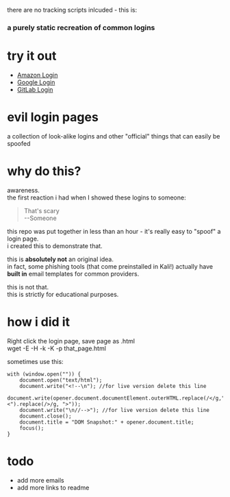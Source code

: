 there are no tracking scripts inlcuded - this is:  
### a purely static recreation of common logins

# try it out
- [Amazon Login](https://robertegj.github.io/evil-login-pages/Amazon/login.html)
- [Google Login](https://robertegj.github.io/evil-login-pages/Amazon/login.html)
- [GitLab Login](https://robertegj.github.io/evil-login-pages/Amazon/login.html)

# evil login pages
a collection of look-alike logins and other "official" things that can easily be spoofed

# why do this?
awareness.  
the first reaction i had when I showed these logins to someone:  
> That's scary  
> --Someone

this repo was put together in less than an hour - it's really easy to "spoof" a login page.  
i created this to demonstrate that.  

this is **absolutely not** an original idea.  
in fact, some phishing tools (that come preinstalled in Kali!) actually have **built in** email templates for common providers.  

this is not that.  
this is strictly for educational purposes.  

# how i did it

Right click the login page, save page as .html  
wget -E -H -k -K -p that_page.html  


sometimes use this:
```
with (window.open("")) {
    document.open("text/html");
    document.write("<!--\n"); //for live version delete this line
    document.write(opener.document.documentElement.outerHTML.replace(/</g,"<").replace(/>/g, ">"));
    document.write("\n//-->"); //for live version delete this line
    document.close();
    document.title = "DOM Snapshot:" + opener.document.title;
    focus();
}
```
# todo
- add more emails
- add more links to readme

